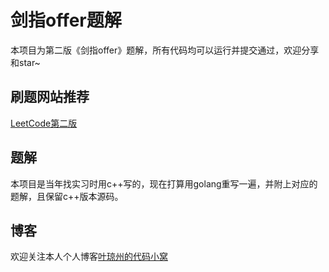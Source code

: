 # 剑指offer题解

本项目为第二版《剑指offer》题解，所有代码均可以运行并提交通过，欢迎分享和star~

## 刷题网站推荐

[LeetCode第二版](https://leetcode-cn.com/problemset/lcof)

## 题解

本项目是当年找实习时用c++写的，现在打算用golang重写一遍，并附上对应的题解，且保留c++版本源码。

## 博客

欢迎关注本人个人博客[叶琼州的代码小窝](https://yeqiongzhou.com)
